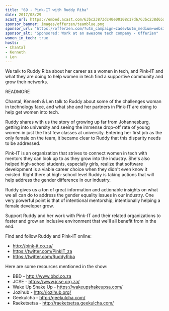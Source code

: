 ```yaml
---
title: "69 - Pink-IT with Ruddy Riba"
date: 2017/08/29
acast_url: https://embed.acast.com/63bc23873dc40e00108c17d6/63bc238d65ae3d001128d7b0
sponsor_banner: images/offerzen/teamblue.png
sponsor_url: "https://offerzen.com/?utm_campaign=zadev&utm_medium=website"
sponsor_alt: "Sponsored: Work at an awesome tech company - OfferZen"
women_in_tech: true
hosts:
- Chantal
- Kenneth
- Len
---
```


We talk to Ruddy Riba about her career as a women in tech, and Pink-IT and what they are doing to help women in tech find a supportive community and grow their networks.

READMORE

Chantal, Kenneth & Len talk to Ruddy about some of the challenges woman in technology face, and what she and her partners in Pink-IT are doing to help get women into tech.

Ruddy shares with us the story of growing up far from Johannesburg, getting into university and seeing the immense drop-off rate of young women in just the first few classes at university. Entering her first job as the only female on the team, it became clear to Ruddy that this disparity needs to be addressed.

Pink-IT is an organization that strives to connect women in tech with mentors they can look up to as they grow into the industry. She's also helped high-school students, especially girls, realize that software development is a viable career choice when they didn't even know it existed. Right there at high-school level Ruddy is taking actions that will help address the gender difference in our industry.

Ruddy gives us a ton of great information and actionable insights on what we all can do to address the gender equality issues in our industry. One very powerful point is that of intentional mentorship, intentionally helping a female developer grow.

Support Ruddy and her work with Pink-IT and their related organizations to foster and grow an inclusive environment that we'll all benefit from in the end.


Find and follow Ruddy and Pink-IT online:

* http://pink-it.co.za/
* https://twitter.com/PinkIT_za
* https://twitter.com/RuddyRiba

Here are some resources mentioned in the show:

* BBD - http://www.bbd.co.za
* JCSE - https://www.jcse.org.za/
* Wake Up Shake Up - https://wakeupshakeupsa.com/
* Jozihub - http://jozihub.org/
* Geekulcha - http://geekulcha.com/
* Raeketsetsa - http://raeketsetsa.geekulcha.com/
